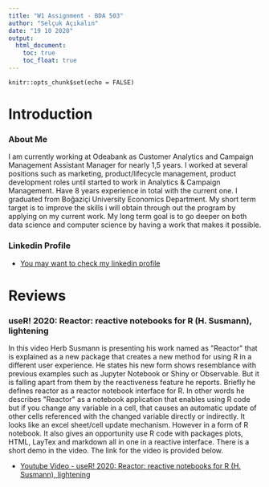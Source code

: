 ```yaml
---
title: "W1 Assignment - BDA 503"
author: "Selçuk Açıkalın"
date: "19 10 2020"
output: 
  html_document:
    toc: true
    toc_float: true
---
```


```{r setup, include=FALSE}
knitr::opts_chunk$set(echo = FALSE)
```

# Introduction
### About Me
I am currently working at Odeabank as Customer Analytics and Campaign Management Assistant Manager for nearly 1,5 years. I worked at several positions such as marketing, product/lifecycle management, product development roles until started to work in Analytics & Campaign Management. Have 8 years experience in total with the current one. I graduated from Boğaziçi University Economics Department. My short term target is to improve the skills  i will obtain through out the program by applying on my current work. My long term goal is to go deeper on both data science and computer science by having a work that makes it possible.

### Linkedin Profile

- [You may want to check my linkedin profile](https://www.linkedin.com/in/selçuk-açıkalın-8a18b361)

# Reviews
### useR! 2020: Reactor: reactive notebooks for R (H. Susmann), lightening

In this video Herb Susmann is presenting his work named as "Reactor" that is explained as a new package that creates a new method for using R in a different user experience. He states his new form shows resemblance with previous examples such as Jupyter Notebook or Shiny or Observable. But it is falling apart from them by the reactiveness feature he reports. Briefly he defines reactor as a reactor notebook interface for R. In other words he describes "Reactor" as a notebook application that enables using R code but if you change any variable in a cell, that causes an automatic update of other cells referenced with the changed variable directly or indirectly. It looks like an excel sheet/cell update mechanism. However in a form of R notebook. It also gives an opportunity use R code with packages plots, HTML, LayTex and markdown all in one in a reactive interface. There is a short demo in the video. The link for the video is provided below.

- [Youtube Video - useR! 2020: Reactor: reactive notebooks for R (H. Susmann), lightening](https://www.youtube.com/watch?v=hytdjtM6Chg)
